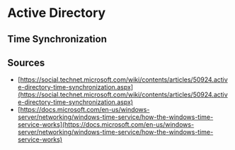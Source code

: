 # Active Directory

## Time Synchronization

## Sources

- [https://social.technet.microsoft.com/wiki/contents/articles/50924.active-directory-time-synchronization.aspx](https://social.technet.microsoft.com/wiki/contents/articles/50924.active-directory-time-synchronization.aspx)
- [https://docs.microsoft.com/en-us/windows-server/networking/windows-time-service/how-the-windows-time-service-works](https://docs.microsoft.com/en-us/windows-server/networking/windows-time-service/how-the-windows-time-service-works)